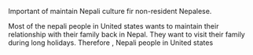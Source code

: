 <p>Important of maintain Nepali culture fir non-resident Nepalese.</p><p>Most of the nepali people in United states wants to maintain their relationship with their family back in Nepal. They want to visit their family during long holidays. Therefore , Nepali people in United states&nbsp;</p>
